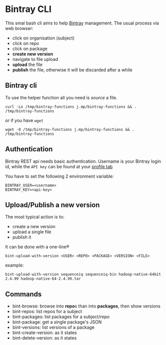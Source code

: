 # Bintray CLI

This smal bash cli aims to help [Bintray](https://bintray.com) management.
The usual process via web browser:

- click on organisation (subject)
- click on repo
- click on package
- **create new version**
- navigate to file upload
- **upload** the file
- **publish** the file, otherwise it will be discarded after a while

## Bintray cli

To use the helper function all you need is *source* a file.

```
curl -Lo /tmp/bintray-functions j.mp/bintray-functions && . /tmp/bintray-functions
```
or if you have `wget`

```
wget -O /tmp/bintray-functions j.mp/bintray-functions && . /tmp/bintray-functions
```

## Authentication

Bintray REST api needs basic authentication. Username is your Bintray login id,
while the `API key` can be found at your [profile tab](https://bintray.com/user/edit/tab/apikey)

You have to set the following 2 environment variable:
```
BINTRAY_USER=<username>
BINTRAY_KEY=<api-key>

```

## Upload/Publish a new version

The most typical action is to:

- create a new version
- upload a single file
- publish it

It can be done with a one-line&reg;

```
bint-upload-with-version <USER> <REPO> <PACKAGE> <VERSION> <FILE>
```

example:

```
bint-upload-with-version sequenceiq sequenceiq-bin hadoop-native-64bit 2.4.99 hadoop-native-64-2.4.99.tar
```

## Commands

- bint-browse: browse into **repo**s than into **packages**, then show versions
- bint-repos: list repos for a subject
- bint-packages: list packages for a subject/repo
- bint-package: get a single package's JSON
- bint-versions: list versions of a package
- bint-create-version: as it states
- bint-delete-version: as it states

